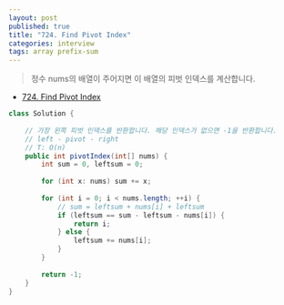 ```yaml
---
layout: post
published: true
title: "724. Find Pivot Index"
categories: interview
tags: array prefix-sum
---
```


> 정수 nums의 배열이 주어지면 이 배열의 피벗 인덱스를 계산합니다.

- [724. Find Pivot Index](https://leetcode.com/problems/find-pivot-index/)

```java
class Solution {
    
    // 가장 왼쪽 피벗 인덱스를 반환합니다. 해당 인덱스가 없으면 -1을 반환합니다.
    // left - pivot - right
    // T: O(n)
    public int pivotIndex(int[] nums) {
        int sum = 0, leftsum = 0;
        
        for (int x: nums) sum += x;
        
        for (int i = 0; i < nums.length; ++i) {
            // sum = leftsum + nums[i] + leftsum
            if (leftsum == sum - leftsum - nums[i]) {
                return i;
            } else {
                leftsum += nums[i];
            }
        }
        
        return -1;
    }
}
```
